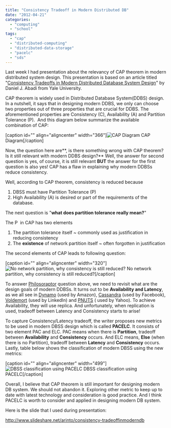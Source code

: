 ```yaml
---
title: "Consistency Tradeoff in Modern Distributed DB"
date: "2012-04-21"
categories: 
  - "computing"
  - "school"
tags: 
  - "cap"
  - "distributed-computing"
  - "distributed-data-storage"
  - "pacelc"
  - "sds"
---
```


Last week I had presentation about the relevancy of CAP theorem in modern distributed system design. This presentation is based on an article titled "[Consistency Tradeoffs in Modern Distributed Database System Design](http://doi.ieeecomputersociety.org/10.1109/MC.2012.33 "Abadi's Paper")" by Daniel J. Abadi from Yale University.

CAP theorem is widely used in Distributed Database System(DDBS) design. In a nutshell, it says that in designing modern DDBS, we only can choose two properties out of three properties that are crucial for DDBS. The aforementioned properties are Consistency (C), Availability (A) and Partition Tolerance (P).  And this diagram below summarize the available combination of CAP:

\[caption id="" align="aligncenter" width="366"\]![CAP Diagram](images/CAP.PNG "CAP Diagram") CAP Diagram\[/caption\]

Now, the question here are**, is there something wrong with CAP theorem? Is it still relevant with modern DDBS design?** Well, the answer for second question is yes, of course, it is still relevant **BUT** the answer for the first question is also yes! CAP has a flaw in explaining why modern DDBSs reduce consistency.

Well, according to CAP theorem, consistency is reduced because

1. DBSS must have Partition Tolerance (P)
2. High Availability (A) is desired or part of the requirements of the database.

The next question is "**what does partition tolerance really mean?**"

The P  in CAP has two elements

1. The partition tolerance itself ~ commonly used as justification in reducing consistency
2. The **existence** of network partition itself ~ often forgotten in justification

The second elements of CAP leads to following question:

\[caption id="" align="aligncenter" width="320"\]![No network partition, why consistency is still reduced?](images/Philosoraptor.jpg "No network partition, why consistency is still reduced?") No network partition, why consistency is still reduced?\[/caption\]

To answer [Philosoraptor](http://knowyourmeme.com/memes/philosoraptor) question above, we need to revisit what are the design goals of modern DDBSs. It turns out to be **Availability and Latency**, as we all see in [Dynamo](https://docs.google.com/document/d/1x4Gv56Kjfrz-NKYTgmy0mSQEUMi_ZyhVn5Jc-LeXgcA/edit) (used by Amazon), [Cassandra](https://www.facebook.com/note.php?note_id=24413138919) (used by Facebook), [Voldemort](http://project-voldemort.com) (used by LinkedIn) and [PNUTS](http://research.yahoo.com/project/212) ( used by Yahoo). To achieve Availability, they will use replica. And unfortunately, when replication is used, tradeoff between Latency and Consistency starts to arise!

To capture Consistency/Latency tradeoff, the writer proposes new metrics to be used in modern DBSS design which is called **PACELC**. It consists of two element PAC and ELC. PAC means when there is **Partition**, tradeoff between **Availability** and **Consistency** occurs. And ELC means, **Else** (when there is no Partition), tradeoff between **Latency** and **Consistency** occurs. Lastly, table below shows the classification of modern DBSS using the new metrics:

\[caption id="" align="aligncenter" width="499"\]![DBSS classification using PACELC](images/Metrics.PNG "DBSS classification using PACELC") DBSS classification using PACELC\[/caption\]

Overall, I believe that CAP theorem is still important for designing modern DB system. We should not abandon it. Exploring other metric to keep up to date with latest technology and consideration is good practice. And I think PACELC is worth to consider and applied in designing modern DB system.

Here is the slide that I used during presentation:

http://www.slideshare.net/arinto/consistency-tradeoffinmoderndb
